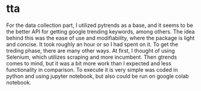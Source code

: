 # tta

For the data collection part, I utilized pytrends as a base, and it seems to be the better API for getting google trending keywords, among others. The idea behind this was the ease of use and modifiability, where the package is light and concise. It took roughly an hour or so I had spent on it. To get the treding phase, there are many other ways. At first, I thought of using Selenium, which utilizes scraping and more incumbent. Then gtrends comes to mind, but it was a bit more work than I expected and less functionality in comparison. To execute it is very simple was coded in python and using jupyter notebook, but also could be run on google colab notebook. 
